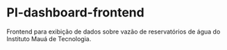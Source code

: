 # PI-dashboard-frontend
Frontend para exibição de dados sobre vazão de reservatórios de água do Instituto Mauá de Tecnologia.
